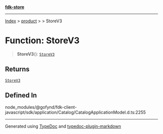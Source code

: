 [**fdk-store**](../../../README.md)
***

[Index](../../../API.md) > [product](../../README.md) > [<internal>](../README.md) > StoreV3

# Function: StoreV3

> **StoreV3**(): [`StoreV3`](../type-aliases/type-alias.StoreV3.md)

## Returns

[`StoreV3`](../type-aliases/type-alias.StoreV3.md)

## Defined In

node\_modules/@gofynd/fdk-client-javascript/sdk/application/Catalog/CatalogApplicationModel.d.ts:2255

***
Generated using [TypeDoc](https://typedoc.org/) and [typedoc-plugin-markdown](https://www.npmjs.com/package/typedoc-plugin-markdown)
